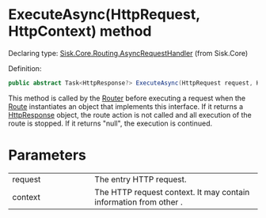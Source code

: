 <!--

Copyrights 2023 Sisk Framework - CypherPotato
Published under MIT license

!!! DO NOT EDIT THIS FILE !!!
This file was generated by a tool in the Sisk package. To edit the information in this documentation,
edit the XML documentation present in the Sisk source code.

-->


# ExecuteAsync(HttpRequest, HttpContext) method

Declaring type: [Sisk.Core.Routing.AsyncRequestHandler](/spec/Sisk.Core.Routing.AsyncRequestHandler.md) (from Sisk.Core)


Definition:

```cs
public abstract Task<HttpResponse?> ExecuteAsync(HttpRequest request, HttpContext context)
```

This method is called by the <a href="/spec/Sisk.Core.Routing.Router.md">Router</a> before executing a request when the <a href="/spec/Sisk.Core.Routing.Route.md">Route</a> instantiates an object that implements this interface. If it returns a <a href="/spec/Sisk.Core.Http.HttpResponse.md">HttpResponse</a> object, the route action is not called and all execution of the route is stopped. If it returns "null", the execution is continued.


# Parameters

<table>
    <tbody>
<tr>
    <td width="33%">request</td>
    <td>The entry HTTP request.</td>
</tr>
<tr>
    <td width="33%">context</td>
    <td>The HTTP request context. It may contain information from other .</td>
</tr>
    </tbody>
</table>
